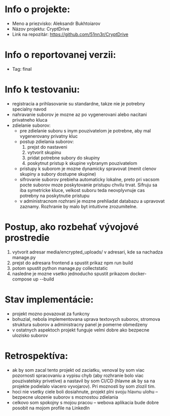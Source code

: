 # Info o projekte: 
- Meno a priezvisko: Aleksandr Bukhtoiarov
- Názov projektu: CryptDrive
- Link na repozitár: https://github.com/51nn3r/CryptDrive

# Info o reportovanej verzii:
- Tag: final

# Info k testovaniu:     
- registracia a prihlasovanie su standardne, takze nie je potrebny specialny navod
- nahravanie suborov je mozne az po vygenerovani alebo nacitani privatneho kluca
- zdielanie suborov:
  - pre zdielanie suboru s inym pouzivatelom je potrebne, aby mal vygenerovany privatny kluc
  - postup zdielania suborov:
    1. prejst do nastaveni
    2. vytvorit skupinu
    3. pridat potrebne subory do skupiny
    4. poskytnut pristup k skupine vybranym pouzivatelom
  - pristupy k suborom je mozne dynamicky spravovat (menit clenov skupiny a subory dostupne skupine)
  - sifrovanie suborov prebieha automaticky lokalne, preto pri vacsom pocte suborov moze poskytovanie pristupu chvilu trvat. Sifruju sa iba symetricke kluce, velkost suboru teda neovplyvnuje cas potrebny na poskytnutie pristupu
  - v administracnom rozhrani je mozne prehliadat databazu a upravovat zaznamy. Rozhranie by malo byt intuitivne zrozumitelne.

# Postup, ako rozbehať vývojové prostredie
1. vytvorit adresar media/encrypted_uploads/ v adresari, kde sa nachadza manage.py
2. prejst do adresara frontend a spustit prikaz npm run build
3. potom spustit python manage.py collectstatic
4. nasledne je mozne vsetko jednoducho spustit prikazom docker-compose up --build

# Stav implementácie:
- projekt mozno povazovat za funkcny
- bohuzial, nebola implementovana uprava textovych suborov, stromova struktura suborov a administracny panel je pomerne obmedzeny
- v ostatnych aspektoch projekt funguje velmi dobre ako bezpecne ulozisko suborov

# Retrospektíva:
- ak by som zacal tento projekt od zaciatku, venoval by som viac pozornosti spracovaniu a vypisu chyb (aby rozhranie bolo viac pouzivatelsky privetive) a nastavil by som CI/CD (hlavne ak by sa na projekte podielalo viacero vyvojarov). Pri moznosti by som zlozil tim.
- hoci nie vsetky ciele boli dosiahnute, projekt plni svoju hlavnu ulohu – bezpecne ulozenie suborov s moznostou zdielania
- celkovo som spokojny s mojou pracou – webova aplikacia bude dobre posobit na mojom profile na LinkedIn
